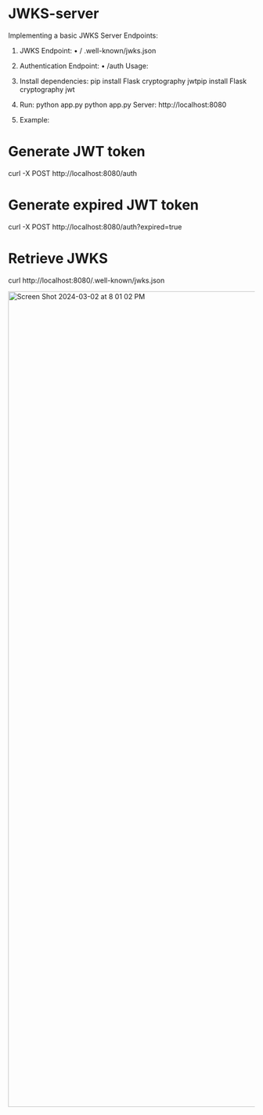 # JWKS-server
Implementing a basic JWKS Server
Endpoints:
1.	JWKS Endpoint:
•	/ .well-known/jwks.json
2.	Authentication Endpoint:
•	/auth
Usage:
1.	Install dependencies:
pip install Flask cryptography jwtpip 
install Flask cryptography jwt 
2.	Run:
python app.py
python app.py 
Server: http://localhost:8080

3.	Example:
# Generate JWT token
curl -X POST http://localhost:8080/auth

# Generate expired JWT token
curl -X POST http://localhost:8080/auth?expired=true

# Retrieve JWKS
curl http://localhost:8080/.well-known/jwks.json



<img width="1662" alt="Screen Shot 2024-03-02 at 8 01 02 PM" src="https://github.com/SagarGyawali-glitch/JWKS-server/assets/115506851/d859fd48-a5ed-431b-8d66-a3683c09bd5f">

